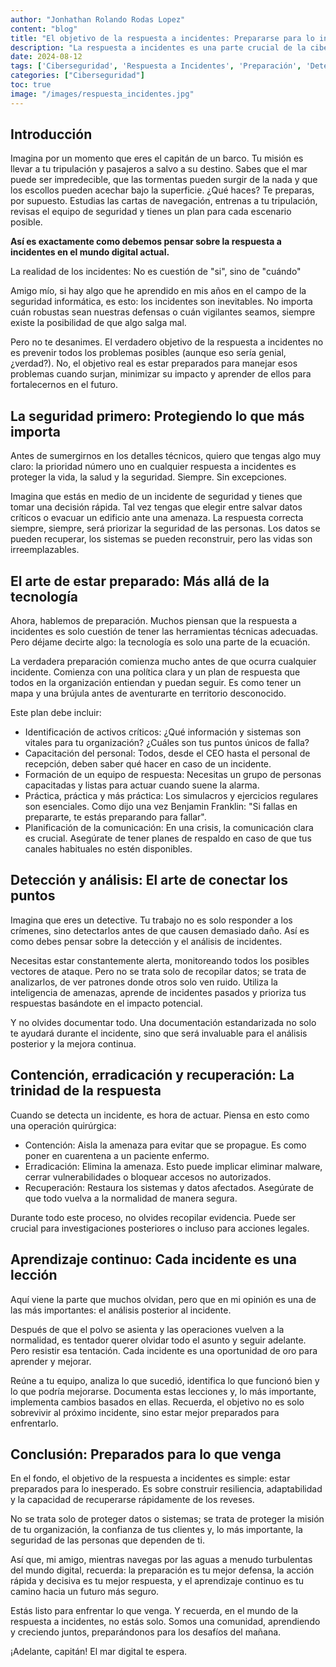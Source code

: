 ```yaml
---
author: "Jonhathan Rolando Rodas Lopez"
content: "blog"
title: "El objetivo de la respuesta a incidentes: Prepararse para lo inesperado"
description: "La respuesta a incidentes es una parte crucial de la ciberseguridad. En este artículo, exploraremos cómo estar preparados para manejar los problemas cuando surjan, minimizar su impacto y aprender de ellos para fortalecernos en el futuro."
date: 2024-08-12
tags: ['Ciberseguridad', 'Respuesta a Incidentes', 'Preparación', 'Detección', 'Contención', 'Recuperación', 'ISC2']
categories: ["Ciberseguridad"]
toc: true
image: "/images/respuesta_incidentes.jpg"
---
```

## Introducción
Imagina por un momento que eres el capitán de un barco. Tu misión es llevar a tu tripulación y pasajeros a salvo a su destino. Sabes que el mar puede ser impredecible, que las tormentas pueden surgir de la nada y que los escollos pueden acechar bajo la superficie. ¿Qué haces? Te preparas, por supuesto. Estudias las cartas de navegación, entrenas a tu tripulación, revisas el equipo de seguridad y tienes un plan para cada escenario posible.


**Así es exactamente como debemos pensar sobre la respuesta a incidentes en el mundo digital actual.**

La realidad de los incidentes: No es cuestión de "si", sino de "cuándo"

Amigo mío, si hay algo que he aprendido en mis años en el campo de la seguridad informática, es esto: los incidentes son inevitables. No importa cuán robustas sean nuestras defensas o cuán vigilantes seamos, siempre existe la posibilidad de que algo salga mal.

Pero no te desanimes. El verdadero objetivo de la respuesta a incidentes no es prevenir todos los problemas posibles (aunque eso sería genial, ¿verdad?). No, el objetivo real es estar preparados para manejar esos problemas cuando surjan, minimizar su impacto y aprender de ellos para fortalecernos en el futuro.

## La seguridad primero: Protegiendo lo que más importa

Antes de sumergirnos en los detalles técnicos, quiero que tengas algo muy claro: la prioridad número uno en cualquier respuesta a incidentes es proteger la vida, la salud y la seguridad. Siempre. Sin excepciones.

Imagina que estás en medio de un incidente de seguridad y tienes que tomar una decisión rápida. Tal vez tengas que elegir entre salvar datos críticos o evacuar un edificio ante una amenaza. La respuesta correcta siempre, siempre, será priorizar la seguridad de las personas. Los datos se pueden recuperar, los sistemas se pueden reconstruir, pero las vidas son irreemplazables.

## El arte de estar preparado: Más allá de la tecnología

Ahora, hablemos de preparación. Muchos piensan que la respuesta a incidentes es solo cuestión de tener las herramientas técnicas adecuadas. Pero déjame decirte algo: la tecnología es solo una parte de la ecuación.

La verdadera preparación comienza mucho antes de que ocurra cualquier incidente. Comienza con una política clara y un plan de respuesta que todos en la organización entiendan y puedan seguir. Es como tener un mapa y una brújula antes de aventurarte en territorio desconocido.

Este plan debe incluir:

- Identificación de activos críticos: ¿Qué información y sistemas son vitales para tu organización? ¿Cuáles son tus puntos únicos de falla?
- Capacitación del personal: Todos, desde el CEO hasta el personal de recepción, deben saber qué hacer en caso de un incidente.
- Formación de un equipo de respuesta: Necesitas un grupo de personas capacitadas y listas para actuar cuando suene la alarma.
- Práctica, práctica y más práctica: Los simulacros y ejercicios regulares son esenciales. Como dijo una vez Benjamin Franklin: "Si fallas en prepararte, te estás preparando para fallar".
- Planificación de la comunicación: En una crisis, la comunicación clara es crucial. Asegúrate de tener planes de respaldo en caso de que tus canales habituales no estén disponibles.

## Detección y análisis: El arte de conectar los puntos

Imagina que eres un detective. Tu trabajo no es solo responder a los crímenes, sino detectarlos antes de que causen demasiado daño. Así es como debes pensar sobre la detección y el análisis de incidentes.

Necesitas estar constantemente alerta, monitoreando todos los posibles vectores de ataque. Pero no se trata solo de recopilar datos; se trata de analizarlos, de ver patrones donde otros solo ven ruido. Utiliza la inteligencia de amenazas, aprende de incidentes pasados y prioriza tus respuestas basándote en el impacto potencial.

Y no olvides documentar todo. Una documentación estandarizada no solo te ayudará durante el incidente, sino que será invaluable para el análisis posterior y la mejora continua.

## Contención, erradicación y recuperación: La trinidad de la respuesta

Cuando se detecta un incidente, es hora de actuar. Piensa en esto como una operación quirúrgica:

- Contención: Aisla la amenaza para evitar que se propague. Es como poner en cuarentena a un paciente enfermo.
- Erradicación: Elimina la amenaza. Esto puede implicar eliminar malware, cerrar vulnerabilidades o bloquear accesos no autorizados.
- Recuperación: Restaura los sistemas y datos afectados. Asegúrate de que todo vuelva a la normalidad de manera segura.

Durante todo este proceso, no olvides recopilar evidencia. Puede ser crucial para investigaciones posteriores o incluso para acciones legales.

## Aprendizaje continuo: Cada incidente es una lección

Aquí viene la parte que muchos olvidan, pero que en mi opinión es una de las más importantes: el análisis posterior al incidente.

Después de que el polvo se asienta y las operaciones vuelven a la normalidad, es tentador querer olvidar todo el asunto y seguir adelante. Pero resistir esa tentación. Cada incidente es una oportunidad de oro para aprender y mejorar.

Reúne a tu equipo, analiza lo que sucedió, identifica lo que funcionó bien y lo que podría mejorarse. Documenta estas lecciones y, lo más importante, implementa cambios basados en ellas. Recuerda, el objetivo no es solo sobrevivir al próximo incidente, sino estar mejor preparados para enfrentarlo.

## Conclusión: Preparados para lo que venga

En el fondo, el objetivo de la respuesta a incidentes es simple: estar preparados para lo inesperado. Es sobre construir resiliencia, adaptabilidad y la capacidad de recuperarse rápidamente de los reveses.

No se trata solo de proteger datos o sistemas; se trata de proteger la misión de tu organización, la confianza de tus clientes y, lo más importante, la seguridad de las personas que dependen de ti.

Así que, mi amigo, mientras navegas por las aguas a menudo turbulentas del mundo digital, recuerda: la preparación es tu mejor defensa, la acción rápida y decisiva es tu mejor respuesta, y el aprendizaje continuo es tu camino hacia un futuro más seguro.

Estás listo para enfrentar lo que venga. Y recuerda, en el mundo de la respuesta a incidentes, no estás solo. Somos una comunidad, aprendiendo y creciendo juntos, preparándonos para los desafíos del mañana.

¡Adelante, capitán! El mar digital te espera.